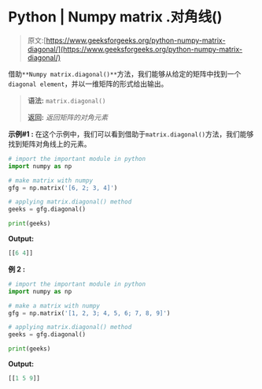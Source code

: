 # Python | Numpy matrix .对角线()

> 原文:[https://www.geeksforgeeks.org/python-numpy-matrix-diagonal/](https://www.geeksforgeeks.org/python-numpy-matrix-diagonal/)

借助`**Numpy matrix.diagonal()**`方法，我们能够从给定的矩阵中找到一个`diagonal element`，并以一维矩阵的形式给出输出。

> **语法:** `matrix.diagonal()`
> 
> **返回:** *返回矩阵的对角元素*

**示例#1 :**
在这个示例中，我们可以看到借助于`matrix.diagonal()`方法，我们能够找到矩阵对角线上的元素。

```py
# import the important module in python
import numpy as np

# make matrix with numpy
gfg = np.matrix('[6, 2; 3, 4]')

# applying matrix.diagonal() method
geeks = gfg.diagonal()

print(geeks)
```

**Output:**

```py
[[6 4]]

```

**例 2 :**

```py
# import the important module in python
import numpy as np

# make a matrix with numpy
gfg = np.matrix('[1, 2, 3; 4, 5, 6; 7, 8, 9]')

# applying matrix.diagonal() method
geeks = gfg.diagonal()

print(geeks)
```

**Output:**

```py
[[1 5 9]]

```